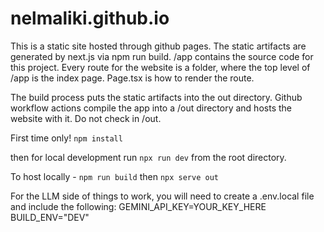 # nelmaliki.github.io

This is a static site hosted through github pages. The static artifacts are generated by next.js via npm run build. /app contains the source code for this project. Every route for the website is a folder, where the top level of /app is the index page. Page.tsx is how to render the route.

The build process puts the static artifacts into the out directory. Github workflow actions compile the app into a /out directory and hosts the website with it. Do not check in /out.

First time only!
`npm install`

then for local development run `npx run dev` from the root directory.

To host locally - `npm run build` then `npx serve out`

For the LLM side of things to work, you will need to create a .env.local file and include the following:
GEMINI_API_KEY=YOUR_KEY_HERE
BUILD_ENV="DEV"
